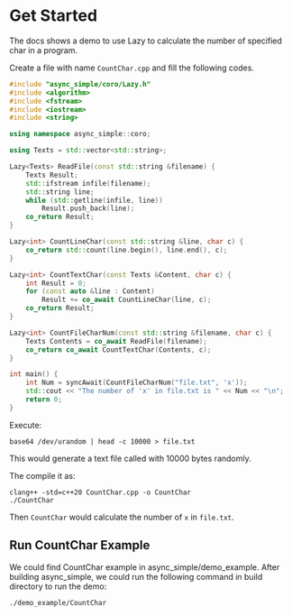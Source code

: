 # Get Started

The docs shows a demo to use Lazy to calculate the number of specified char in a program.

Create a file with name `CountChar.cpp` and fill the following codes.

```C++
#include "async_simple/coro/Lazy.h"
#include <algorithm>
#include <fstream>
#include <iostream>
#include <string>

using namespace async_simple::coro;

using Texts = std::vector<std::string>;

Lazy<Texts> ReadFile(const std::string &filename) {
    Texts Result;
    std::ifstream infile(filename);
    std::string line;
    while (std::getline(infile, line))
        Result.push_back(line);
    co_return Result;
}

Lazy<int> CountLineChar(const std::string &line, char c) {
    co_return std::count(line.begin(), line.end(), c);
}

Lazy<int> CountTextChar(const Texts &Content, char c) {
    int Result = 0;
    for (const auto &line : Content)
        Result += co_await CountLineChar(line, c);
    co_return Result;
}

Lazy<int> CountFileCharNum(const std::string &filename, char c) {
    Texts Contents = co_await ReadFile(filename);
    co_return co_await CountTextChar(Contents, c);
}

int main() {
    int Num = syncAwait(CountFileCharNum("file.txt", 'x'));
    std::cout << "The number of 'x' in file.txt is " << Num << "\n";
    return 0;
}

```

Execute:
```
base64 /dev/urandom | head -c 10000 > file.txt
```
This would generate a text file called with 10000 bytes randomly.

The compile it as:
```
clang++ -std=c++20 CountChar.cpp -o CountChar
./CountChar
```

Then `CountChar` would calculate the number of `x` in `file.txt`.

## Run CountChar Example

We could find CountChar example in async_simple/demo_example. After building async_simple, we could run the following command in build directory to run the demo:
```
./demo_example/CountChar
```

